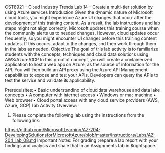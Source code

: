 
CST8921 – Cloud Industry Trends
Lab 14 – Create a multi-tier solution by using Azure services
Introduction 
Given the dynamic nature of Microsoft cloud tools, you might experience Azure UI changes that occur after the development of this training content. As a result, the lab instructions and lab steps might not align correctly.
Microsoft updates this training course when the community alerts us to needed changes. However, cloud updates occur frequently, so you might encounter UI changes before this training content updates. If this occurs, adapt to the changes, and then work through them in the labs as needed.
Objective
The goal of this lab activity is to familiarize students with the concepts, techniques and cloud data solutions using AWS/Azure/GCP
In this proof of concept, you will create a containerized application to host a web app on Azure, as the source of information for the API. You will then build an API proxy using the Azure API Management capabilities to expose and test your APIs. Developers can query the APIs to test the service and validate its applicability.

Prerequisites:
•	Basic understanding of cloud data warehouse and data lake concepts
•	A computer with internet access 
•	Windows or mac machine
•	Web browser
•	Cloud portal access with any cloud service providers (AWS, Azure, GCP)
Lab Activity Overview:
1.	Please complete the following lab using the instructions from the following link:

https://github.com/MicrosoftLearning/AZ-204-DevelopingSolutionsforMicrosoftAzure/blob/master/Instructions/Labs/AZ-204_lab_08.md
Important Notes: 
For grading prepare a lab report with your findings and analysis and share that in an Assignments tab in Brightspace.
